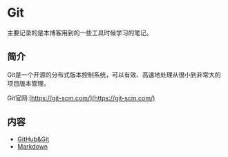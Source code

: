 # Git
主要记录的是本博客用到的一些工具时候学习的笔记。
## 简介
Git是一个开源的分布式版本控制系统，可以有效、高速地处理从很小到非常大的项目版本管理。

Git官网:[https://git-scm.com/](https://git-scm.com/)
## 内容
- [GitHub&Git](https://bond-huang.github.io/huang/10-Git/01-GitHub&Git/)
- [Markdown](https://bond-huang.github.io/huang/10-Git/02-Markdown/)
